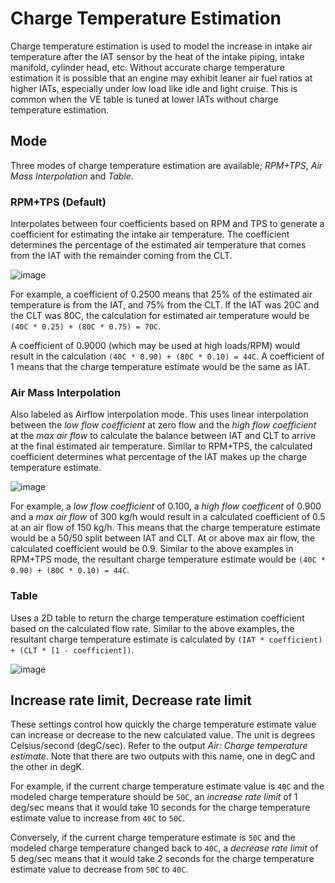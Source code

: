 # Charge Temperature Estimation
Charge temperature estimation is used to model the increase in intake air temperature after the IAT sensor by the heat of the intake piping, intake manifold, cylinder head, etc. Without accurate charge temperature estimation it is possible that an engine may exhibit leaner air fuel ratios at higher IATs, especially under low load like idle and light cruise. This is common when the VE table is tuned at lower IATs without charge temperature estimation.

## Mode
Three modes of charge temperature estimation are available; _RPM+TPS_, _Air Mass Interpolation_ and _Table_.

### RPM+TPS (Default)
Interpolates between four coefficients based on RPM and TPS to generate a coefficient for estimating the intake air temperature. The coefficient determines the percentage of the estimated air temperature that comes from the IAT with the remainder coming from the CLT.

![image](https://github.com/user-attachments/assets/1eecfe48-18ae-4510-8b28-ca4c4c882153)

For example, a coefficient of 0.2500 means that 25% of the estimated air temperature is from the IAT, and 75% from the CLT. If the IAT was 20C and the CLT was 80C, the calculation for estimated air temperature would be `(40C * 0.25) + (80C * 0.75) = 70C`.

A coefficient of 0.9000 (which may be used at high loads/RPM) would result in the calculation `(40C * 0.90) + (80C * 0.10) = 44C`. A coefficient of 1 means that the charge temperature estimate would be the same as IAT.

### Air Mass Interpolation
Also labeled as Airflow interpolation mode. This uses linear interpolation between the _low flow coefficient_ at zero flow and the _high flow coefficient_ at the _max air flow_ to calculate the balance between IAT and CLT to arrive at the final estimated air temperature. Similar to RPM+TPS, the calculated coefficient determines what percentage of the IAT makes up the charge temperature estimate.

![image](https://github.com/user-attachments/assets/ae7dde43-d062-4b67-89ff-a57a4bddfc52)

For example, a _low flow coefficient_ of 0.100, a _high flow coefficent_ of 0.900 and a _max air flow_ of 300 kg/h would result in a calculated coefficient of 0.5 at an air flow of 150 kg/h. This means that the charge temperature estimate would be a 50/50 split between IAT and CLT. At or above max air flow, the calculated coefficient would be 0.9. Similar to the above examples in RPM+TPS mode, the resultant charge temperature estimate would be `(40C * 0.90) + (80C * 0.10) = 44C`.

### Table
Uses a 2D table to return the charge temperature estimation coefficient based on the calculated flow rate. Similar to the above examples, the resultant charge temperature estimate is calculated by `(IAT * coefficient) + (CLT * [1 - coefficient])`.

![image](https://github.com/user-attachments/assets/174bb7a2-d67f-469a-80c8-780f70e4f7fb)

## Increase rate limit, Decrease rate limit
These settings control how quickly the charge temperature estimate value can increase or decrease to the new calculated value. The unit is degrees Celsius/second (degC/sec). Refer to the output _Air: Charge temperature estimate_. Note that there are two outputs with this name, one in degC and the other in degK.

For example, if the current charge temperature estimate value is `40C` and the modeled charge temperature should be `50C`, an _increase rate limit_ of 1 deg/sec means that it would take 10 seconds for the charge temperature estimate value to increase from `40C` to `50C`.

Conversely, if the current charge temperature estimate is `50C` and the modeled charge temperature changed back to `40C`, a _decrease rate limit_ of 5 deg/sec means that it would take 2 seconds for the charge temperature estimate value to decrease from `50C` to `40C`.
